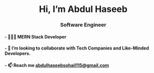 <div align="center">
  <h1>Hi, I’m Abdul Haseeb</h1>
</div>

<div align="center">
  <h3>Software Engineer</h3>
</div>

<h4>- 👨🏻‍💻 MERN Stack Developer</h4>
<h4>- 💞️ I’m looking to collaborate with Tech Companies and Like-Minded Developers.</h4>
<h4>- 📫 Reach me <a href="mailto:abdulhaseebsohail115@gmail.com">abdulhaseebsohail115@gmail.com</a></h4>

<!---
Muhammad-Owais1/Muhammad-Owais1 is a ✨ special ✨ repository because its `README.md` (this file) appears on your GitHub profile.
You can click the Preview link to take a look at your changes.
--->
